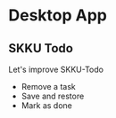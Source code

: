 # Desktop App

## SKKU Todo
Let's improve SKKU-Todo
- Remove a task
- Save and restore
- Mark as done